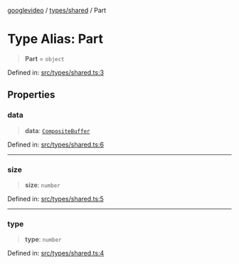 [googlevideo](../../../README.md) / [types/shared](../README.md) / Part

# Type Alias: Part

> **Part** = `object`

Defined in: [src/types/shared.ts:3](https://github.com/LuanRT/googlevideo/blob/5b84100979befab767d819a9606dde964d469341/src/types/shared.ts#L3)

## Properties

### data

> **data**: [`CompositeBuffer`](../../../exports/ump/classes/CompositeBuffer.md)

Defined in: [src/types/shared.ts:6](https://github.com/LuanRT/googlevideo/blob/5b84100979befab767d819a9606dde964d469341/src/types/shared.ts#L6)

***

### size

> **size**: `number`

Defined in: [src/types/shared.ts:5](https://github.com/LuanRT/googlevideo/blob/5b84100979befab767d819a9606dde964d469341/src/types/shared.ts#L5)

***

### type

> **type**: `number`

Defined in: [src/types/shared.ts:4](https://github.com/LuanRT/googlevideo/blob/5b84100979befab767d819a9606dde964d469341/src/types/shared.ts#L4)
